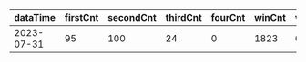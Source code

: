 |dataTime|firstCnt|secondCnt|thirdCnt|fourCnt|winCnt|vrate|wrate|
|-|-|-|-|-|-|-|-|
|2023-07-31|95|100|24|0|1823|0%|0%|